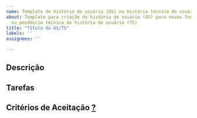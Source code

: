 ```yaml
---
name: Template de história de usuário (US) ou história técnica de usuário (TS)
about: Template para criação de história de usuário (US) para novas funcionalidades
  ou pendência técnica de história de usuário (TS)
title: "Título da US/TS"
labels: ''
assignees: ''

---
```


## Descrição
<!-- Uma descrição clara e concisa sobre a issue -->

## Tarefas

<!-- Enumerar as tarefas necessárias para concluir a issue -->
<!-- - [ ] Tarefa 1. -->

## Critérios de Aceitação [?](http://www.metodoagil.com/historias-de-usuario/)

<!-- Enumerar os critérios de aceitação dessa issue -->
<!-- - Exemplo 1. -->

<!-- ## Observações -->

<!-- Informações adicionais que ajudem no desenvolvimento da issue. -->

<!-- ## Lembretes -->

<!-- - A issue deve ser pontuada; -->
<!-- - A issue deve ser delegada a alguém; -->
<!-- - A issue deve ter labels. -->
